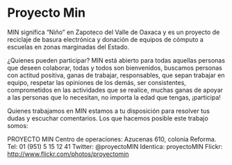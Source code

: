 Proyecto Min
==================================================================
MIN significa “Niño” en Zapoteco del Valle de Oaxaca y es un proyecto de reciclaje de basura electrónica y donación de equipos de cómputo a escuelas en zonas marginadas del Estado. 

¿Quienes pueden participar?
MIN está abierto para todas aquellas  personas que deseen colaborar, todas y todos son bienvenidos,  buscamos personas con actitud positiva, ganas de trabajar, responsables, que sepan trabajar en equipo, respetar las opiniones de los demás,  ser consistentes, comprometidos en las actividades que se realice,  muchas ganas de apoyar a las personas que lo necesitan, no importa la edad que tengas, ¡participa!


Quienes trabajamos en MIN estamos a tu disposición para resolver tus dudas y escuchar comentarios. Los que hacemos posible este trabajo somos:

PROYECTO MIN
Centro de operaciones: Azucenas 610, colonia Reforma.
Tel: 01 (951) 5 15 12 41
Twitter: @proyectoMIN
Identica: proyectoMIN
Flickr: http://www.flickr.com/photos/proyectomin
